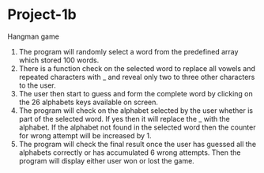 # Project-1b

Hangman game
1. The program will randomly select a word from the predefined array which stored
100 words.
2. There is a function check on the selected word to replace all vowels and repeated
characters with _ and reveal only two to three other characters to the user.
3. The user then start to guess and form the complete word by clicking on the 26 alphabets
keys available on screen.
4. The program will check on the alphabet selected by the user whether is part of the selected
word. If yes then it will replace the _ with the alphabet. If the alphabet not found in the
selected word then the counter for wrong attempt will be increased by 1.
5. The program will check the final result once the user has guessed all the alphabets correctly
or has accumulated 6 wrong attempts. Then the program will display either user won or lost the
game.
 
